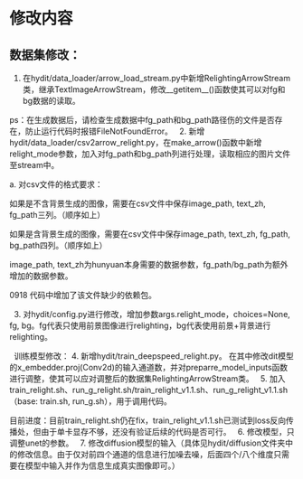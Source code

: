# 修改内容
## 数据集修改：
1. 在hydit/data_loader/arrow_load_stream.py中新增RelightingArrowStream类，继承TextImageArrowStream，修改__getitem__()函数使其可以对fg和bg数据的读取。

ps：在生成数据后，请检查生成数据中fg_path和bg_path路径伤的文件是否存在，防止运行代码时报错FileNotFoundError。
 
2. 新增hydit/data_loader/csv2arrow_relight.py，在make_arrow()函数中新增relight_mode参数，加入对fg_path和bg_path列进行处理，读取相应的图片文件至stream中。

a. 对csv文件的格式要求：

如果是不含背景生成的图像，需要在csv文件中保存image_path, text_zh, fg_path三列。（顺序如上）

如果是含背景生成的图像，需要在csv文件中保存image_path, text_zh, fg_path, bg_path四列。（顺序如上）

image_path, text_zh为hunyuan本身需要的数据参数，fg_path/bg_path为额外增加的数据参数。

0918 代码中增加了该文件缺少的依赖包。

 
3. 对hydit/config.py进行修改，增加参数args.relight_mode，choices=None, fg, bg。fg代表只使用前景图像进行relighting，bg代表使用前景+背景进行relighting。

 
训练模型修改：
4. 新增hydit/train_deepspeed_relight.py。
在其中修改dit模型的x_embedder.proj(Conv2d)的输入通道数，并对preparre_model_inputs函数进行调整，使其可以应对调整后的数据集RelightingArrowStream类。
 
5. 加入train_relight.sh、run_g_relight.sh/train_relight_v1.1.sh、run_g_relight_v1.1.sh（base: train.sh, run_g.sh），用于调用代码。

目前进度：目前train_relight.sh仍在fix，train_relight_v1.1.sh已测试到loss反向传播处，但由于单卡显存不够，还没有验证后续的代码是否可行。
 
6. 修改模型，只调整unet的参数。
 
7. 修改diffusion模型的输入（具体见hydit/diffusion文件夹中的修改信息。由于仅对前四个通道的信息进行加噪去噪，后面四个/八个维度只需要在模型中输入并作为信息生成真实图像即可。）
 

